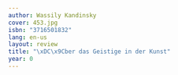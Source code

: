```yaml
---
author: Wassily Kandinsky
cover: 453.jpg
isbn: "3716501832"
lang: en-us
layout: review
title: "\xDC\x9Cber das Geistige in der Kunst"
year: 0
---
```

